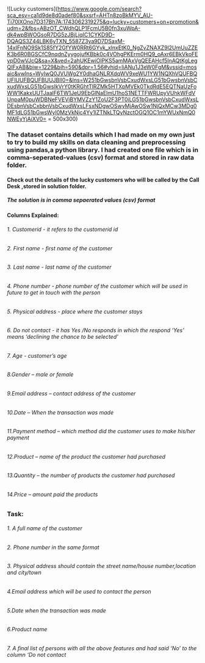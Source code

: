 ![Lucky customers](https://www.google.com/search?sca_esv=ca1d9de8d0adef80&sxsrf=AHTn8zoBkMYV_AU-Ti70lXOno7D317Bh7A:1743062319275&q=lucky+customers+on+promotion&udm=2&fbs=ABzOT_CWdhQLP1FcmU5B0fn3xuWpA-dk4wpBWOGsoR7DG5zJBjLjqIC1CYKD9D-DQAQS3Z44LBK6yTXN_5587Z3ya9D7DSaxM-14xIFnNO9Sk1S85fY2GfYW0RRt6GYvk_xlnxEtK0_NgZvZNAXZ9l2UmUuZZEK3b6R0BGSCfC9nqdnZyygojufKBbk0c4VOhgPKErm0HQ9_oAxr6EBkVkoFEypD0wVJcQ&sa=X&ved=2ahUKEwiOlPKS5amMAxVgQEEAHcf5InAQtKgLegQIFxAB&biw=1229&bih=590&dpr=1.56#vhid=IiANu1J3eW0FgM&vssid=mosaic&vwlns=WyIwQ0JVUWg2Y0dhaGNLRXdqWV9xeWU1YW1NQXhVQUFBQUFIUUFBQUFBUUJBIl0=&lns=W251bGwsbnVsbCxudWxsLG51bGwsbnVsbCxudWxsLG51bGwsIkVrY0tKRGhtTlRZMk5HTXpMVEk0TkdRdE5EQTNaUzFoWW1KakxUUTJaalF6TW1JeU9EbGlNaElmU1hoS1NETTFWRUpyVUhkWFdVUnpaM0puWDBNeFVEVjBYMVZzY1ZoU2F3PT0iLG51bGwsbnVsbCxudWxsLDEsbnVsbCxbbnVsbCxudWxsLFsxNDgwOSwyMjAwOSw1NjQxMCw3MDg0MF1dLG51bGwsWyI0MzVkNjc4Yy1lZTNkLTQyNzctOGQ1OC1mYWUxNmQ0NWEyYjAiXV0= = 500x300)


### The dataset contains details which l had made on my own just to try to build my skills on data cleaning and preprocessing using pandas,a python library. I had created one file which is in  comma-seperated-values (csv) format and stored in raw data folder.

#### Check out the details of the lucky customers who will be called by the Call Desk ,stored in solution folder.
##### The solution is in comma sepaerated values (csv) format


#### Columns Explained:  
###### 1. Customerid - it refers to the customerid id  
###### 2. First name - first name of the customer  
###### 3. Last name - last name of the customer  
###### 4. Phone number - phone number of the customer which will be used in future to get in touch with the person 
###### 5. Physical address - place where the customer stays  
###### 6. Do not contact - it has Yes /No responds in which the respond ‘Yes’ means ‘declining the chance to be selected’  
###### 7. Age - customer’s  age  
###### 8.Gender – male or female 
###### 9.Email address – contact address of the customer 
###### 10.Date – When the transaction was made 
###### 11.Payment method – which method did the customer uses to make his/her payment 
###### 12.Product – name of the product the customer had purchased 
###### 13.Quantity – the number of products the customer had purchased 
###### 14.Price – amount paid the products 


### Task: 
###### 1. A full name of the customer  
###### 2. Phone number in the same format  
###### 3. Physical address should contain the street name/house number,location and city/town  
###### 4.Email address which will be used to contact the person 
###### 5.Date when the transaction was made 
###### 6.Product name  
###### 7. A final list of persons with all the above features and had said ‘No’ to the column ‘Do not contact 